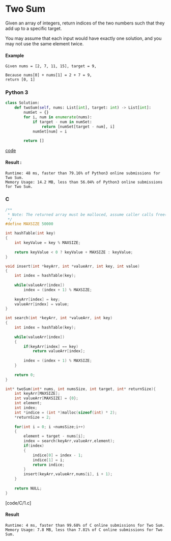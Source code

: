 # Two Sum
Given an array of integers, return indices of the two numbers such that they add up to a specific target.

You may assume that each input would have exactly one solution, and you may not use the same element twice.

#### Example
```
Given nums = [2, 7, 11, 15], target = 9,

Because nums[0] + nums[1] = 2 + 7 = 9,
return [0, 1]
```

### Python 3
```python
class Solution:
    def twoSum(self, nums: List[int], target: int) -> List[int]:
        numSet = {}
        for i, num in enumerate(nums):
            if target - num in numSet:
                return [numSet[target - num], i]
            numSet[num] = i
            
        return []
```
[code](Python%203/1.py)

#### Result : 
```
Runtime: 48 ms, faster than 79.16% of Python3 online submissions for Two Sum.
Memory Usage: 14.2 MB, less than 56.04% of Python3 online submissions for Two Sum.
```

### C
```C
/**
 * Note: The returned array must be malloced, assume caller calls free().
 */
#define MAXSIZE 50000

int hashTable(int key)
{
    int keyValue = key % MAXSIZE;
    
    return keyValue < 0 ? keyValue + MAXSIZE : keyValue;
}

void insert(int *keyArr, int *valueArr, int key, int value)
{
    int index = hashTable(key);
    
    while(valueArr[index])
        index = (index + 1) % MAXSIZE;
    
    keyArr[index] = key;
    valueArr[index] = value;
}

int search(int *keyArr, int *valueArr, int key)
{
    int index = hashTable(key);
    
    while(valueArr[index])
    {
        if(keyArr[index] == key)
            return valueArr[index];
        
        index = (index + 1) % MAXSIZE;
    }
    
    return 0;
}

int* twoSum(int* nums, int numsSize, int target, int* returnSize){
    int keyArr[MAXSIZE];
    int valueArr[MAXSIZE] = {0};
    int element;
    int index;
    int *indice = (int *)malloc(sizeof(int) * 2);
    *returnSize = 2;
    
    for(int i = 0; i <numsSize;i++)
    {
        element = target - nums[i];
        index = search(keyArr,valueArr,element);
        if(index)
        {
            indice[0] = index - 1;
            indice[1] = i;
            return indice;
        }
        insert(keyArr,valueArr,nums[i], i + 1);
    }
    
    return NULL;
}
```
[code/C/1.c]
#### Result
```
Runtime: 4 ms, faster than 99.68% of C online submissions for Two Sum.
Memory Usage: 7.8 MB, less than 7.81% of C online submissions for Two Sum.
```
